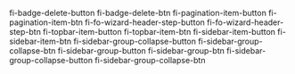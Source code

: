 fi-badge-delete-button fi-badge-delete-btn
fi-pagination-item-button fi-pagination-item-btn
fi-fo-wizard-header-step-button fi-fo-wizard-header-step-btn
fi-topbar-item-button fi-topbar-item-btn
fi-sidebar-item-button fi-sidebar-item-btn
fi-sidebar-group-collapse-button fi-sidebar-group-collapse-btn
fi-sidebar-group-button fi-sidebar-group-btn
fi-sidebar-group-collapse-button fi-sidebar-group-collapse-btn
